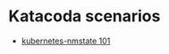 # Katacoda scenarios

* [kubernetes-nmstate 101](https://www.katacoda.com/phoracek/scenarios/kubernetes-nmstate-101)
